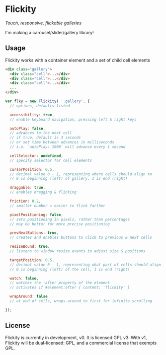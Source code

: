 # Flickity

_Touch, responsive, flickable galleries_

I'm making a carousel/slider/gallery library!

## Usage

Flickity works with a container element and a set of child cell elements

``` html
<div class="gallery">
  <div class="cell">...</div>
  <div class="cell">...</div>
  <div class="cell">...</div>
  ...
</div>
```

``` js
var flky = new Flickity( '.gallery', {
  // options, defaults listed

  accessibility: true,
  // enable keyboard navigation, pressing left & right keys

  autoPlay: false,
  // advances to the next cell
  // if true, default is 3 seconds
  // or set time between advances in milliseconds
  // i.e. `autoPlay: 1000` will advance every 1 second

  cellSelector: undefined,
  // specify selector for cell elements

  cursorPosition: 0.5,
  // decimal value 0 - 1, representing where cells should align to
  // 0 is beginning (left) of gallery, 1 is end (right)

  draggable: true,
  // enables dragging & flicking

  friction: 0.2,
  // smaller number = easier to flick farther

  pixelPositioning: false,
  // sets positioning in pixels, rather than percentages
  // may be better for more precise positioning

  prevNextButtons: true,
  // creates and enables buttons to click to previous & next cells

  resizeBound: true,
  // listens to window resize events to adjust size & positions

  targetPosition: 0.5,
  // decimal value 0 - 1, representing what part of cells should align to
  // 0 is beginning (left) of the cell, 1 is end (right)

  watch: false,
  // watches the :after property of the element
  // activates if #element:after { content: 'flickity' }

  wrapAround: false
  // at end of cells, wraps-around to first for infinite scrolling

});
```

## License

Flickity is currently in development, v0. It is licensed GPL v3. With v1, Flickity will be dual-licensed: GPL, and a commercial license that exempts GPL.

